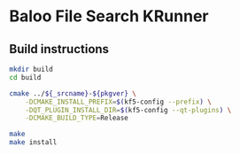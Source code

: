 # Baloo File Search KRunner

## Build instructions

```bash
mkdir build
cd build

cmake ../${_srcname}-${pkgver} \
    -DCMAKE_INSTALL_PREFIX=$(kf5-config --prefix) \
    -DQT_PLUGIN_INSTALL_DIR=$(kf5-config --qt-plugins) \
    -DCMAKE_BUILD_TYPE=Release

make
make install
```
